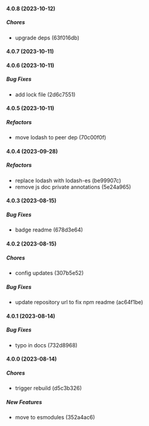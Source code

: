 #### 4.0.8 (2023-10-12)

##### Chores

*  upgrade deps (63f016db)

#### 4.0.7 (2023-10-11)

#### 4.0.6 (2023-10-11)

##### Bug Fixes

*  add lock file (2d6c7551)

#### 4.0.5 (2023-10-11)

##### Refactors

*  move lodash to peer dep (70c00f0f)

#### 4.0.4 (2023-09-28)

##### Refactors

*  replace lodash with lodash-es (be99907c)
*  remove js doc private annotations (5e24a965)

#### 4.0.3 (2023-08-15)

##### Bug Fixes

*  badge readme (678d3e64)

#### 4.0.2 (2023-08-15)

##### Chores

*  config updates (307b5e52)

##### Bug Fixes

*  update repository url to fix npm readme (ac64f1be)

#### 4.0.1 (2023-08-14)

##### Bug Fixes

*  typo in docs (732d8968)

#### 4.0.0 (2023-08-14)

##### Chores

*  trigger rebuild (d5c3b326)

##### New Features

*  move to esmodules (352a4ac6)

